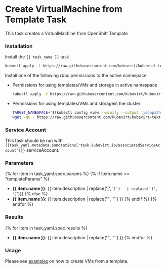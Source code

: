 # Create VirtualMachine from Template Task

This task creates a VirtualMachine from OpenShift Template

### Installation

Install the `{{ task_name }}` task

```bash
kubectl apply -f https://raw.githubusercontent.com/kubevirt/kubevirt-tekton-tasks/main/tasks/{{ task_name }}/manifests/{{ task_name }}.yaml
```

Install one of the following rbac permissions to the active namespace
- Permissions for using templates/VMs and storage in active namespace
  ```bash
  kubectl apply -f https://raw.githubusercontent.com/kubevirt/kubevirt-tekton-tasks/main/tasks/{{ task_name }}/manifests/{{ task_name }}-namespace-rbac.yaml
  ```
- Permissions for using templates/VMs and storagein the cluster
  ```bash
  TARGET_NAMESPACE="$(kubectl config view --minify --output 'jsonpath={..namespace}')"
  wget -qO - https://raw.githubusercontent.com/kubevirt/kubevirt-tekton-tasks/main/tasks/{{ task_name }}/manifests/{{ task_name }}-cluster-rbac.yaml | sed "s/TARGET_NAMESPACE/$TARGET_NAMESPACE/" | kubectl apply -f -
  ```

### Service Account

This task should be run with `{{task_yaml.metadata.annotations['task.kubevirt.io/associatedServiceAccount']}}` serviceAccount.

### Parameters

{% for item in task_yaml.spec.params %}
{% if item.name == "templateParams" %}
- **{{ item.name }}**: {{ item.description | replace('[', '`[')   | replace(']', ']`')}}
{% else %}
- **{{ item.name }}**: {{ item.description | replace('"', '`') }}
{% endif %}
{% endfor %}

### Results

{% for item in task_yaml.spec.results %}
- **{{ item.name }}**: {{ item.description | replace('"', '`') }}
{% endfor %}

### Usage

Please see [examples](examples) on how to create VMs from a template.
